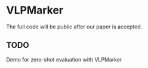 # VLPMarker
The full code will be public after our paper is accepted.

## TODO
Demo for zero-shot evaluation with VLPMarker


